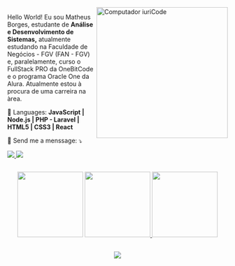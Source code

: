 
<img src="https://raw.githubusercontent.com/MicaelliMedeiros/micaellimedeiros/master/image/computer-illustration.png" min-width="300px" max-width="300px" width="300px" align="right" alt="Computador iuriCode">

<p align="left"> 
  Hello World! Eu sou Matheus Borges, estudante de <strong>Análise e Desenvolvimento de Sistemas,</strong> atualmente estudando na Faculdade de Negócios - FGV (FAN - FGV) e, paralelamente, curso o FullStack PRO da OneBitCode e o programa Oracle One da Alura. Atualmente estou à procura de uma carreira na àrea.
</p>

<p align="left">
  🦄 Languages: <strong>JavaScript | Node.js | PHP - Laravel | HTML5 | CSS3 | React</strong>
</p>

<p align="left">
  💌 Send me a menssage: ⤵️
</p>

<div align="left">
  <a href="https://www.instagram.com/maatheussborges/" alt="Instagram">
    <img src="https://img.shields.io/badge/-Instagram-b222d2?style=for-the-badge&logo=Instagram&logoColor=FFF"/>
  </a>
  
  <a href="https://www.linkedin.com/in/matheus-borges-168776196/">
    <img src="https://img.shields.io/badge/-Linkedin-b222d2?style=for-the-badge&logo=Linkedin&logoColor=FFF"/>
  </a>
</div>

##

  <div align="center">
  <img width="150" height="150" src="https://media.giphy.com/media/WCtRYR2Km3v2ipMc0t/giphy.gif"/>
    <a href="https://github.com/MatthSB/">
      <img height="150em"src="https://github-readme-stats.vercel.app/api?username=MatthSB&theme=radical"/>
      <img height="150em"src="https://github-readme-stats.vercel.app/api/top-langs/?username=iuricode&hide=html&layout=compact&theme=dark"/>
    </a>
  </div>

##

<p align="center">
  <a href="https://skillicons.dev">
    <img src="https://skillicons.dev/icons?i=html,css,js,git,github,vscode" />
  </a>
</p>

##
